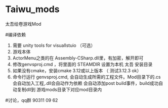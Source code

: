 # Taiwu_mods
太吾绘卷游戏Mod


#编译依赖

1. 需要 unity tools for visuallstuio （可选）
2. 游戏本体
3. ActorMenu之类的在 Assembly-CSharp.dll里，有加密，解开即可
4. 修改genvsproj.cmd ，将里面的 STEAMDIR 设置为本机 太吾 安装目录
5. 如果没有cmake，安装cmake  3.12或以上版本  （ 测试3.12.3 ok）
6. 命令行运行 genvsproj.cmd, 会自动生成所需的工程文件。Mod目录下的.cs会自动加入工程,.dll会自动作为依赖
   会自动添加post build事件，build成功自动复制dll到 游戏mods目录下对应mod目录内

#讨论，qq群 90311 09 62

